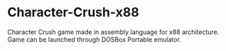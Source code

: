 # Character-Crush-x88

Character Crush game made in assembly language for x88 architecture.<br>
Game can be launched through DOSBox Portable emulator.
